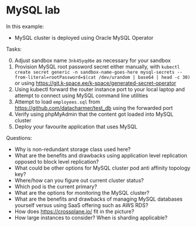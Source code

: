 # MySQL lab

In this example:

* MySQL cluster is deployed using Oracle MySQL Operator

Tasks:

0. Adjust sandbox name `3nk45yqd6e` as necessary for your sandbox
1. Provision MySQL root password secret either manually,
   with `kubectl create secret generic -n sandbox-name-goes-here mysql-secrets --from-literal=rootPassword=$(cat /dev/urandom | base64 | head -c 30)`
   or using
   https://git.k-space.ee/k-space/generated-secret-operator
2. Using kubectl forward the router instance port to your local laptop and attempt
   to connect using MySQL command line utilities
3. Attempt to load `employees.sql` from https://github.com/datacharmer/test_db
   using the forwarded port
4. Verify using phpMyAdmin that the content got loaded into MySQL cluster
5. Deploy your favourite application that uses MySQL

Questions:

* Why is non-redundant storage class used here?
* What are the benefits and drawbacks using application level replication opposed to block level replication?
* What could be other options for MySQL cluster pod anti affinity topology key?
* Where/how can you figure out current cluster status?
* Which pod is the current primary?
* What are the options for monitoring the MySQL cluster?
* What are the benefits and drawbacks of managing MySQL databases yourself
  versus using SaaS offering such as AWS RDS?
* How does https://crossplane.io/ fit in the picture?
* How large instances to consider? When is sharding applicable?
